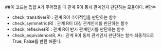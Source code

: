 ##이 코드는 집합 A가 주어졌을 때 관계 R이 동치 관계인지 판단하는 모듈이다.
#함수 
- check_transitive(R) : 관계 R이 추이적임을 판단하는 함수
- check_symmetric(R) : 관계 R이 대칭 관계인지를 판단하는 함수
- check_reflexive(R) : 관계 R이 반사 관계인지를 판단하는 함수
- check_equivalence(R, A) : 관계 R이 동치 관계인지 판단하는 함수
최종적으로 True, False를 반환 해준다.



  
